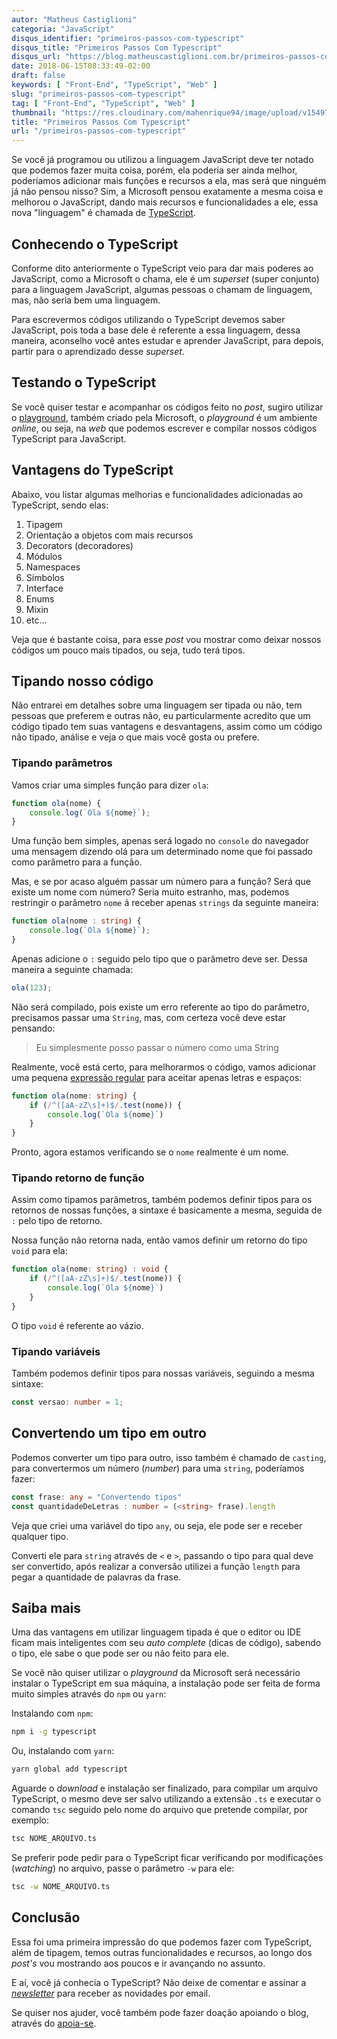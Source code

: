 ```yaml
---
autor: "Matheus Castiglioni"
categoria: "JavaScript"
disqus_identifier: "primeiros-passos-com-typescript"
disqus_title: "Primeiros Passos Com Typescript"
disqus_url: "https://blog.matheuscastiglioni.com.br/primeiros-passos-com-typescript"
date: 2018-06-15T08:33:49-02:00
draft: false
keywords: [ "Front-End", "TypeScript", "Web" ]
slug: "primeiros-passos-com-typescript"
tag: [ "Front-End", "TypeScript", "Web" ]
thumbnail: "https://res.cloudinary.com/mahenrique94/image/upload/v1549707815/primeiros-passos-com-typescript_5b23a58308f0b_bg_ja6rce.png"
title: "Primeiros Passos Com Typescript"
url: "/primeiros-passos-com-typescript"
---
```


Se você já programou ou utilizou a linguagem JavaScript deve ter notado que podemos fazer muita coisa, porém, ela poderia ser ainda melhor, poderíamos adicionar mais funções e recursos a ela, mas será que ninguém já não pensou nisso? Sim, a Microsoft pensou exatamente a mesma coisa e melhorou o JavaScript, dando mais recursos e funcionalidades a ele, essa nova "linguagem" é chamada de [TypeScript](https://www.typescriptlang.org/).

## Conhecendo o TypeScript

Conforme dito anteriormente o TypeScript veio para dar mais poderes ao JavaScript, como a Microsoft o chama, ele é um *superset* (super conjunto) para a linguagem JavaScript, algumas pessoas o chamam de linguagem, mas, não seria bem uma linguagem.

Para escrevermos códigos utilizando o TypeScript devemos saber JavaScript, pois toda a base dele é referente a essa linguagem, dessa maneira, aconselho você antes estudar e aprender JavaScript, para depois, partir para o aprendizado desse *superset*.

## Testando o TypeScript

Se você quiser testar e acompanhar os códigos feito no *post*, sugiro utilizar o [playground](https://www.typescriptlang.org/play/index.html), também criado pela Microsoft, o *playground* é um ambiente *online*, ou seja, na *web* que podemos escrever e compilar nossos códigos TypeScript para JavaScript.

## Vantagens do TypeScript

Abaixo, vou listar algumas melhorias e funcionalidades adicionadas ao TypeScript, sendo elas:

1. Tipagem
2. Orientação a objetos com mais recursos
3. Decorators (decoradores)
4. Módulos
5. Namespaces
6. Símbolos
7. Interface
8. Enums
9. Mixin
10. etc...

Veja que é bastante coisa, para esse *post* vou mostrar como deixar nossos códigos um pouco mais tipados, ou seja, tudo terá tipos.

## Tipando nosso código

Não entrarei em detalhes sobre uma linguagem ser tipada ou não, tem pessoas que preferem e outras não, eu particularmente acredito que um código tipado tem suas vantagens e desvantagens, assim como um código não tipado, análise e veja o que mais você gosta ou prefere.

### Tipando parâmetros

Vamos criar uma simples função para dizer `ola`:

```typescript
function ola(nome) {
    console.log(`Ola ${nome}`);
}
```

Uma função bem simples, apenas será logado no `console` do navegador uma mensagem dizendo olá para um determinado nome que foi passado como parâmetro para a função.

Mas, e se por acaso alguém passar um número para a função? Será que existe um nome com número? Seria muito estranho, mas, podemos restringir o parâmetro `nome` á receber apenas `strings` da seguinte maneira:

```typescript
function ola(nome : string) {
    console.log(`Ola ${nome}`);
}
```

Apenas adicione o `:` seguido pelo tipo que o parâmetro deve ser. Dessa maneira a seguinte chamada:

```typescript
ola(123);
```

Não será compilado, pois existe um erro referente ao tipo do parâmetro, precisamos passar uma `String`, mas, com certeza você deve estar pensando:

> Eu simplesmente posso passar o número como uma String

Realmente, você está certo, para melhorarmos o código, vamos adicionar uma pequena [expressão regular](https://pt.wikipedia.org/wiki/Express%C3%A3o_regular) para aceitar apenas letras e espaços:

```typescript
function ola(nome: string) {
    if (/^([aA-zZ\s]+)$/.test(nome)) {
        console.log(`Ola ${nome}`)
    }
}
```

Pronto, agora estamos verificando se o `nome` realmente é um nome.

### Tipando retorno de função

Assim como tipamos parâmetros, também podemos definir tipos para os retornos de nossas funções, a sintaxe é basicamente a mesma, seguida de `:` pelo tipo de retorno.

Nossa função não retorna nada, então vamos definir um retorno do tipo `void` para ela:

```typescript
function ola(nome: string) : void {
    if (/^([aA-zZ\s]+)$/.test(nome)) {
        console.log(`Ola ${nome}`)
    }
}
```

O tipo `void` é referente ao vázio.

### Tipando variáveis

Também podemos definir tipos para nossas variáveis, seguindo a mesma sintaxe:

```typescript
const versao: number = 1;
```

## Convertendo um tipo em outro

Podemos converter um tipo para outro, isso também é chamado de `casting`, para convertermos um número (*number*) para uma `string`, poderíamos fazer:

```typescript
const frase: any = "Convertendo tipos"
const quantidadeDeLetras : number = (<string> frase).length
```

Veja que criei uma variável do tipo `any`, ou seja, ele pode ser e receber qualquer tipo.

Converti ele para `string` através de `<` e `>`, passando o tipo para qual deve ser convertido, após realizar a conversão utilizei a função `length` para pegar a quantidade de palavras da frase.

## Saiba mais

Uma das vantagens em utilizar linguagem tipada é que o editor ou IDE ficam mais inteligentes com seu *auto complete* (dicas de código), sabendo o tipo, ele sabe o que pode ser ou não feito para ele.

Se você não quiser utilizar o *playground* da Microsoft será necessário instalar o TypeScript em sua máquina, a instalação pode ser feita de forma muito simples através do `npm` ou `yarn`:

Instalando com `npm`:

```bash
npm i -g typescript
```

Ou, instalando com `yarn`:

```bash
yarn global add typescript
```

Aguarde o *download* e instalação ser finalizado, para compilar um arquivo TypeScript, o mesmo deve ser salvo utilizando a extensão `.ts` e executar o comando `tsc` seguido pelo nome do arquivo que pretende compilar, por exemplo:

```bash
tsc NOME_ARQUIVO.ts
```

Se preferir pode pedir para o TypeScript ficar verificando por modificações (*watching*) no arquivo, passe o parâmetro `-w` para ele:

```bash
tsc -w NOME_ARQUIVO.ts
```

## Conclusão

Essa foi uma primeira impressão do que podemos fazer com TypeScript, além de tipagem, temos outras funcionalidades e recursos, ao longo dos *post's* vou mostrando aos poucos e ir avançando no assunto.

E aí, você já conhecia o TypeScript? Não deixe de comentar e assinar a [*newsletter*](http://eepurl.com/ggP7Rv) para receber as novidades por email.

Se quiser nos ajuder, você também pode fazer doação apoiando o blog, através do [apoia-se](https://apoia.se/mahenrique94).
